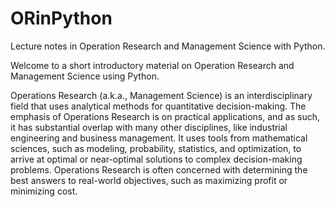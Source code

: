 # ORinPython
Lecture notes in Operation Research and Management Science with Python.

Welcome to a short introductory material on Operation Research and Management Science using Python.

Operations Research (a.k.a., Management Science) is an interdisciplinary field that uses analytical methods for quantitative decision-making. The emphasis of Operations Research is on practical applications, and as such, it has substantial overlap with many other disciplines, like industrial engineering and business management. It uses tools from mathematical sciences, such as modeling, probability, statistics, and optimization, to arrive at optimal or near-optimal solutions to complex decision-making problems. Operations Research is often concerned with determining the best answers to real-world objectives, such as maximizing profit or minimizing cost.
